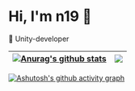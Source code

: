 # Hi, I'm n19 👋

🚀 Unity-developer

 <a href="https://github.com/anuraghazra/github-readme-stats"><img align="center" src="https://github-readme-stats.vercel.app/api?username=u006E10011&show_icons=true&theme=tokyonight&count_private=true" alt="Anurag's github stats" /></a> | <a href="https://github.com/anuraghazra/github-readme-stats"><img align="center" src="https://github-readme-stats.vercel.app/api/top-langs/?username=u006E10011&theme=tokyonight&layout=donut" /></a> |
| ------------- | ------------- |

[![Ashutosh's github activity graph](https://github-readme-activity-graph.vercel.app/graph?username=u006E10011&custom_title=Github%20Readme%20Activity%20Graph&theme=tokyo-night&hide_border=true&radius=15&area=true)](https://github.com/ashutosh00710/github-readme-activity-graph)

